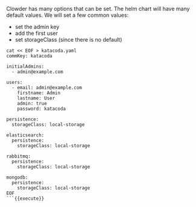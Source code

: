 Clowder has many options that can be set. The helm chart will have many default values. We will set a few common values:
- set the admin key
- add the first user
- set storageClass (since there is no default)

```
cat << EOF > katacoda.yaml
commKey: katacoda

initialAdmins:
  - admin@example.com

users:
  - email: admin@example.com
    firstname: Admin
    lastname: User
    admin: true
    password: katacoda

persistence:
  storageClass: local-storage

elasticsearch:
  persistence:
    storageClass: local-storage

rabbitmq:
  persistence:
    storageClass: local-storage

mongodb:
  persistence:
    storageClass: local-storage
EOF
```{{execute}}

